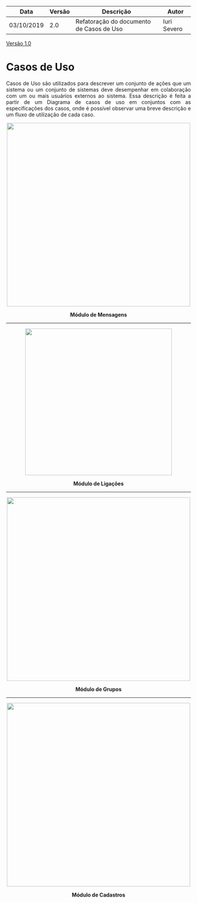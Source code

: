 | Data | Versão | Descrição | Autor |
| --- | --- | --- | --- |
| 03/10/2019 | 2.0 | Refatoração do documento de Casos de Uso | Iuri Severo |

[Versão 1.0](/docs/modeling/user_cases/user_casesv1.md)

# Casos de Uso
<p align="justify">
Casos de Uso são utilizados para descrever um conjunto de ações que um sistema ou um conjunto de sistemas deve desempenhar em colaboração com um ou mais usuários externos ao sistema. Essa descrição é feita a partir de um Diagrama de casos de uso em conjuntos com as especificações dos casos, onde é possível observar uma breve descrição e um fluxo de utilização de cada caso.
</p>

<p align="center">
<a href="#/docs/modeling/user_cases/modulo_mensagens.md"><img src="docs/assets/img/modeling/uc_diagrams/UserCasesDiagram_Wire_Mensagens.png" lenght=500px height=500px></a>
</p>
<p align="center">
<b>Módulo de Mensagens</b>
</p>

------------------------------------------------------------------------

<p align="center">
<a href="#/docs/modeling/user_cases/modulo_ligacoes.md"><img src="docs/assets/img/modeling/uc_diagrams/UserCasesDiagram_Wire_Ligacoes.png" lenght=400px height=400px></a>
</p>
<p align="center">
<b>Módulo de Ligações</b>
</p>

------------------------------------------------------------------------

<p align="center">
<a href="#/docs/modeling/user_cases/modulo_grupos.md"><img src="docs/assets/img/modeling/uc_diagrams/UserCasesDiagram_Wire_Grupos.png" lenght=500px height=500px></a>
</p>
<p align="center">
<b>Módulo de Grupos</b>
</p>

------------------------------------------------------------------------

<p align="center">
<a href="#/docs/modeling/user_cases/modulo_cadastros.md"><img src="docs/assets/img/modeling/uc_diagrams/UserCasesDiagram_Wire_Cadastros.png" lenght=500px height=500px></a>
</p>
<p align="center">
<b>Módulo de Cadastros</b>
</p>